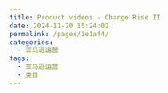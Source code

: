 ```yaml
---
title: Product videos - Charge Rise II
date: 2024-11-20 15:24:02
permalink: /pages/1e1af4/
categories: 
  - 亚马逊运营
tags: 
  - 亚马逊运营
  - 类目
---
```

